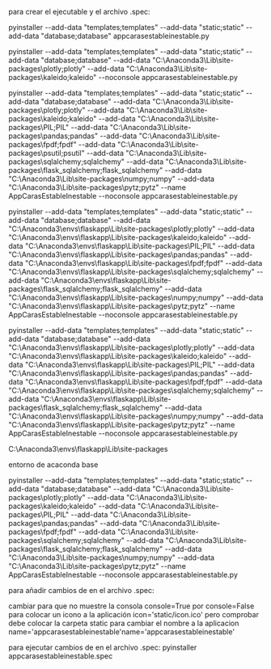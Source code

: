 
para crear el ejecutable y el archivo .spec:

pyinstaller --add-data "templates;templates" --add-data "static;static" --add-data "database;database" appcarasestableinestable.py


pyinstaller --add-data "templates;templates" --add-data "static;static" --add-data "database;database" --add-data "C:\Anaconda3\Lib\site-packages\plotly\;plotly" --add-data "C:\Anaconda3\Lib\site-packages\kaleido\;kaleido" --noconsole appcarasestableinestable.py











pyinstaller --add-data "templates;templates" --add-data "static;static" --add-data "database;database" --add-data "C:\Anaconda3\Lib\site-packages\plotly\;plotly" --add-data "C:\Anaconda3\Lib\site-packages\kaleido\;kaleido" --add-data "C:\Anaconda3\Lib\site-packages\PIL\;PIL" --add-data "C:\Anaconda3\Lib\site-packages\pandas\;pandas" --add-data "C:\Anaconda3\Lib\site-packages\fpdf\;fpdf" --add-data "C:\Anaconda3\Lib\site-packages\psutil\;psutil" --add-data "C:\Anaconda3\Lib\site-packages\sqlalchemy\;sqlalchemy" --add-data "C:\Anaconda3\Lib\site-packages\flask_sqlalchemy\;flask_sqlalchemy" --add-data "C:\Anaconda3\Lib\site-packages\numpy\;numpy" --add-data "C:\Anaconda3\Lib\site-packages\pytz\;pytz" --name AppCarasEstableInestable --noconsole appcarasestableinestable.py




pyinstaller --add-data "templates;templates" --add-data "static;static" --add-data "database;database" --add-data "C:\Anaconda3\envs\flaskapp\Lib\site-packages\plotly\;plotly" --add-data "C:\Anaconda3\envs\flaskapp\Lib\site-packages\kaleido\;kaleido" --add-data "C:\Anaconda3\envs\flaskapp\Lib\site-packages\PIL\;PIL" --add-data "C:\Anaconda3\envs\flaskapp\Lib\site-packages\pandas\;pandas" --add-data "C:\Anaconda3\envs\flaskapp\Lib\site-packages\fpdf\;fpdf" --add-data "C:\Anaconda3\envs\flaskapp\Lib\site-packages\sqlalchemy\;sqlalchemy" --add-data "C:\Anaconda3\envs\flaskapp\Lib\site-packages\flask_sqlalchemy\;flask_sqlalchemy" --add-data "C:\Anaconda3\envs\flaskapp\Lib\site-packages\numpy\;numpy" --add-data "C:\Anaconda3\envs\flaskapp\Lib\site-packages\pytz\;pytz" --name AppCarasEstableInestable --noconsole appcarasestableinestable.py



pyinstaller --add-data "templates;templates" --add-data "static;static" --add-data "database;database" --add-data "C:\Anaconda3\envs\flaskapp\Lib\site-packages\plotly\;plotly" --add-data "C:\Anaconda3\envs\flaskapp\Lib\site-packages\kaleido\;kaleido" --add-data "C:\Anaconda3\envs\flaskapp\Lib\site-packages\PIL\;PIL" --add-data "C:\Anaconda3\envs\flaskapp\Lib\site-packages\pandas\;pandas" --add-data "C:\Anaconda3\envs\flaskapp\Lib\site-packages\fpdf\;fpdf" --add-data "C:\Anaconda3\envs\flaskapp\Lib\site-packages\sqlalchemy\;sqlalchemy" --add-data "C:\Anaconda3\envs\flaskapp\Lib\site-packages\flask_sqlalchemy\;flask_sqlalchemy" --add-data "C:\Anaconda3\envs\flaskapp\Lib\site-packages\numpy\;numpy" --add-data "C:\Anaconda3\envs\flaskapp\Lib\site-packages\pytz\;pytz" --name AppCarasEstableInestable --noconsole appcarasestableinestable.py








C:\Anaconda3\envs\flaskapp\Lib\site-packages








entorno de acaconda base 


pyinstaller --add-data "templates;templates" --add-data "static;static" --add-data "database;database" --add-data "C:\Anaconda3\Lib\site-packages\plotly\;plotly" --add-data "C:\Anaconda3\Lib\site-packages\kaleido\;kaleido" --add-data "C:\Anaconda3\Lib\site-packages\PIL\;PIL" --add-data "C:\Anaconda3\Lib\site-packages\pandas\;pandas" --add-data "C:\Anaconda3\Lib\site-packages\fpdf\;fpdf" --add-data "C:\Anaconda3\Lib\site-packages\sqlalchemy\;sqlalchemy" --add-data "C:\Anaconda3\Lib\site-packages\flask_sqlalchemy\;flask_sqlalchemy" --add-data "C:\Anaconda3\Lib\site-packages\numpy\;numpy" --add-data "C:\Anaconda3\Lib\site-packages\pytz\;pytz" --name AppCarasEstableInestable --noconsole appcarasestableinestable.py












para añadir cambios de en el archivo .spec: 

cambiar para que no muestre la consola console=True por console=False
para colocar un icono a la aplicación   icon='static/icon.ico' pero comprobar debe colocar la carpeta static
para cambiar el nombre a la aplicacion   name='appcarasestableinestable'name='appcarasestableinestable'


para ejecutar cambios de en el archivo .spec: 
pyinstaller appcarasestableinestable.spec
